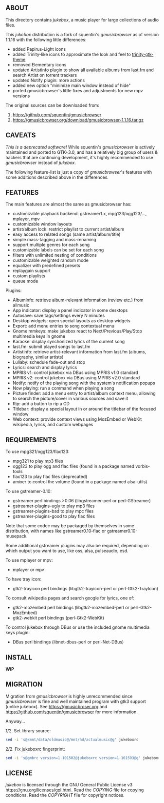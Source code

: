 ABOUT
-----
This directory contains *jukebox*, a music player for large collections
of audio files.

This *jukebox* distribution is a fork of squentin's *gmusicbrowser* as
of version 1.1.16 with the following little differences:
  * added Papirus-Light icons
  * added Trinity-like icons to approximate the look and feel to
    [trinity-gtk-theme](https://github.com/zeppe-lin/trinity-gtk-theme)
  * removed Elementary icons
  * updated Artistinfo plugin to show all available albums from
    last.fm and search Artist on torrent trackers
  * updated Notify plugin: more actions
  * added new option "minimize main window instead of hide"
  * ported gmusicbrowser's little fixes and adjustments for new mpv
    versions

The original sources can be downloaded from:
  1. https://github.com/squentin/gmusicbrowser
  2. https://gmusicbrowser.org/download/gmusicbrowser-1.1.16.tar.gz


CAVEATS
-------
*This is a deprecated software!*
While squentin's *gmusicbrowser* is actively maintained and ported to
GTK+3.0, and has a relatively big group of users & hackers that are
continuing development, it's highly recommended to use *gmusicbrowser*
instead of *jukebox*.

The following feature-list is just a copy of *gmusicbrowser*'s
features with some additions described above in the differences.


FEATURES
--------
The main features are almost the same as gmusicbrowser has:
  * customizable playback backend:
    gstreamer1.x, mpg123/ogg123/..., mplayer, mpv
  * customizable window layouts
  * artist/album lock: restrict playlist to current artist/album
  * easy access to related songs (same artist/album/title)
  * simple mass-tagging and mass-renaming
  * support multiple genres for each song
  * customizable labels can be set for each song
  * filters with unlimited nesting of conditions
  * customizable weighted random mode
  * equalizer with predefined presets
  * replaygain support
  * custom playlists
  * queue mode

Plugins:
  * Albuminfo: retrieve album-relevant information (review etc.) from
    allmusic
  * App indicator: display a panel indicator in some desktops
  * Autosave: save tags/settings every N minutes
  * Desktop widgets: open special layouts as desktop widgets
  * Export: add menu entries to song contextual menu
  * Gnome mmkeys: make jukebox react to Next/Previous/Play/Stop
    multimedia keys in gnome
  * Karaoke: display synchonized lyrics of the current song
  * last.fm: submit played songs to last.fm
  * Artistinfo: retrieve artist-relevant information from last.fm
    (albums, biography, similar artists)
  * Lullaby: schedule fade-out and stop
  * Lyrics: search and display lyrics
  * MPRIS v1: control jukebox via DBus using MPRIS v1.0 standard
  * MPRIS v2: control jukebox via DBus using MPRIS v2.0 standard
  * Notify: notify of the playing song with the system's notification
    popups
  * Now playing: run a command when playing a song
  * Picture finder: add a menu entry to artist/album context menu,
    allowing to search the picture/cover in various sources and save it
  * Rip: add a button to rip a CD
  * Titlebar: display a special layout in or around the titlebar of the
    focused window
  * Web context: provide context views using MozEmbed or WebKit
    wikipedia, lyrics, and custom webpages


REQUIREMENTS
------------
To use mpg321/ogg123/flac123:
  * mpg321 to play mp3 files
  * ogg123 to play ogg and flac files (found in a package named
    vorbis-tools
  * flac123 to play flac files (deprecated)
  * amixer to control the volume (found in a package named alsa-utils)

To use gstreamer-0.10:
  * gstreamer perl bindings >0.06 (libgstreamer-perl or perl-GStreamer)
  * gstreamer-plugins-ugly to play mp3 files
  * gstreamer-plugins-bad to play mpc files
  * gstreamer-plugins-good to play flac files

  Note that some codec may be packaged by themselves in some
  distribution, with names like gstreamer0.10-flac or
  gstreamer0.10-musepack.

  Some additional gstreamer plugins may also be required, depending
  on which output you want to use, like oss, alsa, pulseaudio, esd.

To use mplayer or mpv:
  * mplayer or mpv

To have tray icon:
  * gtk2-trayicon perl bindings (libgtk2-trayicon-perl or
    perl-Gtk2-TrayIcon)

To consult wikipedia pages and search google for lyrics, one of:
  * gtk2-mozembed perl bindings (libgtk2-mozembed-perl or
    perl-Gtk2-MozEmbed)
  * gtk2-webkit perl bindings (perl-Gtk2-WebKit)

To control jukebox through DBus or use the included gnome
multimedia keys plugin:
  * DBus perl bindings (libnet-dbus-perl or perl-Net-DBus)


INSTALL
-------
**WIP**


MIGRATION
---------
Migration from *gmusicbrowser* is highly unrecommended since
*gmusicbrowser* is fine and well maintained program with gtk3 support
(unlike jukebox).  See https://gmusicbroser.org and
https://github.com/squentin/gmusicbrowser for more information.

Anyway...

1/2. Set library source:
```sh
sed -i 's@/mnt/data/oldmusic@/mnt/hd/actualmusic@g' jukeboxrc
```

2/2. Fix jukeboxrc fingerprint:
```sh
sed -i 's@gmbrc version=1.101502@jukeboxrc version=1.101503@g' jukeboxrc
```


LICENSE
-------
*jukebox* is licensed through the GNU General Public License v3
<https://gnu.org/licenses/gpl.html>.
Read the *COPYING* file for copying conditions.
Read the *COPYRIGHT* file for copyright notices.
